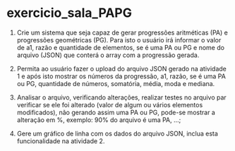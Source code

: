 # exercicio_sala_PAPG

1. Crie um sistema que seja capaz de gerar progressões aritméticas (PA) e progressões geométricas (PG). Para isto o usuário irá informar o valor de a1, razão e quantidade de elementos, se é uma PA ou PG e nome do arquivo (JSON) que conterá o array com a progressão gerada.

2. Permita ao usuário fazer o upload do arquivo JSON gerado na atividade 1 e após isto mostrar os números da progressão, a1, razão, se é uma PA ou PG, quantidade de números, somatória, média, moda e mediana.

3. Analisar o arquivo, verificando alterações, realizar testes no arquivo par verificar se ele foi alterado (valor de algum ou vários elementos modificados), não gerando assim uma PA ou PG, pode-se mostrar a alteração em %, exemplo: 90% do arquivo é uma PA, ...;

4. Gere um gráfico de linha com os dados do arquivo JSON, inclua esta funcionalidade na atividade 2.

